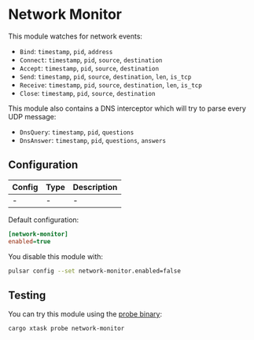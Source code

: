 # Network Monitor

This module watches for network events:

- `Bind`: `timestamp`, `pid`, `address`
- `Connect`: `timestamp`, `pid`, `source`, `destination`
- `Accept`: `timestamp`, `pid`, `source`, `destination`
- `Send`: `timestamp`, `pid`, `source`, `destination`, `len`, `is_tcp`
- `Receive`: `timestamp`, `pid`, `source`, `destination`, `len`, `is_tcp`
- `Close`: `timestamp`, `pid`, `source`, `destination`

This module also contains a DNS interceptor which will try to parse every UDP message:

- `DnsQuery`: `timestamp`, `pid`, `questions`
- `DnsAnswer`: `timestamp`, `pid`, `questions`, `answers`


## Configuration

|Config|Type|Description|
|------|----|-----------|
|-|-|-|

Default configuration:

```ini
[network-monitor]
enabled=true
```

You disable this module with:

```sh
pulsar config --set network-monitor.enabled=false
```

## Testing

You can try this module using the [probe binary](../../pulsar/src/bin/probe.rs):

```sh
cargo xtask probe network-monitor
```
